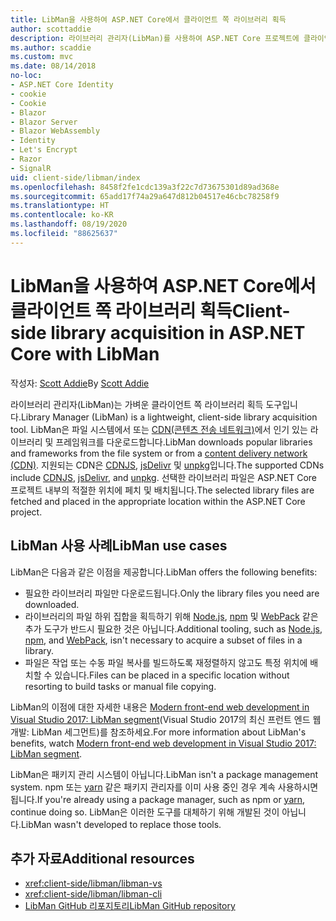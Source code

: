 ```yaml
---
title: LibMan을 사용하여 ASP.NET Core에서 클라이언트 쪽 라이브러리 획득
author: scottaddie
description: 라이브러리 관리자(LibMan)를 사용하여 ASP.NET Core 프로젝트에 클라이언트 쪽 라이브러리 자산을 설치하는 방법을 알아봅니다.
ms.author: scaddie
ms.custom: mvc
ms.date: 08/14/2018
no-loc:
- ASP.NET Core Identity
- cookie
- Cookie
- Blazor
- Blazor Server
- Blazor WebAssembly
- Identity
- Let's Encrypt
- Razor
- SignalR
uid: client-side/libman/index
ms.openlocfilehash: 8458f2fe1cdc139a3f22c7d73675301d89ad368e
ms.sourcegitcommit: 65add17f74a29a647d812b04517e46cbc78258f9
ms.translationtype: HT
ms.contentlocale: ko-KR
ms.lasthandoff: 08/19/2020
ms.locfileid: "88625637"
---
```

# <a name="client-side-library-acquisition-in-aspnet-core-with-libman"></a><span data-ttu-id="716d4-103">LibMan을 사용하여 ASP.NET Core에서 클라이언트 쪽 라이브러리 획득</span><span class="sxs-lookup"><span data-stu-id="716d4-103">Client-side library acquisition in ASP.NET Core with LibMan</span></span>

<span data-ttu-id="716d4-104">작성자: [Scott Addie](https://twitter.com/Scott_Addie)</span><span class="sxs-lookup"><span data-stu-id="716d4-104">By [Scott Addie](https://twitter.com/Scott_Addie)</span></span>

<span data-ttu-id="716d4-105">라이브러리 관리자(LibMan)는 가벼운 클라이언트 쪽 라이브러리 획득 도구입니다.</span><span class="sxs-lookup"><span data-stu-id="716d4-105">Library Manager (LibMan) is a lightweight, client-side library acquisition tool.</span></span> <span data-ttu-id="716d4-106">LibMan은 파일 시스템에서 또는 [CDN(콘텐츠 전송 네트워크)](https://wikipedia.org/wiki/Content_delivery_network)에서 인기 있는 라이브러리 및 프레임워크를 다운로드합니다.</span><span class="sxs-lookup"><span data-stu-id="716d4-106">LibMan downloads popular libraries and frameworks from the file system or from a [content delivery network (CDN)](https://wikipedia.org/wiki/Content_delivery_network).</span></span> <span data-ttu-id="716d4-107">지원되는 CDN은 [CDNJS](https://cdnjs.com/), [jsDelivr](https://www.jsdelivr.com/) 및 [unpkg](https://unpkg.com/#/)입니다.</span><span class="sxs-lookup"><span data-stu-id="716d4-107">The supported CDNs include [CDNJS](https://cdnjs.com/), [jsDelivr](https://www.jsdelivr.com/), and [unpkg](https://unpkg.com/#/).</span></span> <span data-ttu-id="716d4-108">선택한 라이브러리 파일은 ASP.NET Core 프로젝트 내부의 적절한 위치에 페치 및 배치됩니다.</span><span class="sxs-lookup"><span data-stu-id="716d4-108">The selected library files are fetched and placed in the appropriate location within the ASP.NET Core project.</span></span>

## <a name="libman-use-cases"></a><span data-ttu-id="716d4-109">LibMan 사용 사례</span><span class="sxs-lookup"><span data-stu-id="716d4-109">LibMan use cases</span></span>

<span data-ttu-id="716d4-110">LibMan은 다음과 같은 이점을 제공합니다.</span><span class="sxs-lookup"><span data-stu-id="716d4-110">LibMan offers the following benefits:</span></span>

* <span data-ttu-id="716d4-111">필요한 라이브러리 파일만 다운로드됩니다.</span><span class="sxs-lookup"><span data-stu-id="716d4-111">Only the library files you need are downloaded.</span></span>
* <span data-ttu-id="716d4-112">라이브러리의 파일 하위 집합을 획득하기 위해 [Node.js](https://nodejs.org), [npm](https://www.npmjs.com) 및 [WebPack](https://webpack.js.org) 같은 추가 도구가 반드시 필요한 것은 아닙니다.</span><span class="sxs-lookup"><span data-stu-id="716d4-112">Additional tooling, such as [Node.js](https://nodejs.org), [npm](https://www.npmjs.com), and [WebPack](https://webpack.js.org), isn't necessary to acquire a subset of files in a library.</span></span>
* <span data-ttu-id="716d4-113">파일은 작업 또는 수동 파일 복사를 빌드하도록 재정렬하지 않고도 특정 위치에 배치할 수 있습니다.</span><span class="sxs-lookup"><span data-stu-id="716d4-113">Files can be placed in a specific location without resorting to build tasks or manual file copying.</span></span>

<span data-ttu-id="716d4-114">LibMan의 이점에 대한 자세한 내용은 [Modern front-end web development in Visual Studio 2017: LibMan segment](https://channel9.msdn.com/Events/Build/2017/B8073#time=43m34s)(Visual Studio 2017의 최신 프런트 엔드 웹 개발: LibMan 세그먼트)를 참조하세요.</span><span class="sxs-lookup"><span data-stu-id="716d4-114">For more information about LibMan's benefits, watch [Modern front-end web development in Visual Studio 2017: LibMan segment](https://channel9.msdn.com/Events/Build/2017/B8073#time=43m34s).</span></span>

<span data-ttu-id="716d4-115">LibMan은 패키지 관리 시스템이 아닙니다.</span><span class="sxs-lookup"><span data-stu-id="716d4-115">LibMan isn't a package management system.</span></span> <span data-ttu-id="716d4-116">npm 또는 [yarn](https://yarnpkg.com) 같은 패키지 관리자를 이미 사용 중인 경우 계속 사용하시면 됩니다.</span><span class="sxs-lookup"><span data-stu-id="716d4-116">If you're already using a package manager, such as npm or [yarn](https://yarnpkg.com), continue doing so.</span></span> <span data-ttu-id="716d4-117">LibMan은 이러한 도구를 대체하기 위해 개발된 것이 아닙니다.</span><span class="sxs-lookup"><span data-stu-id="716d4-117">LibMan wasn't developed to replace those tools.</span></span>

## <a name="additional-resources"></a><span data-ttu-id="716d4-118">추가 자료</span><span class="sxs-lookup"><span data-stu-id="716d4-118">Additional resources</span></span>

* <xref:client-side/libman/libman-vs>
* <xref:client-side/libman/libman-cli>
* [<span data-ttu-id="716d4-119">LibMan GitHub 리포지토리</span><span class="sxs-lookup"><span data-stu-id="716d4-119">LibMan GitHub repository</span></span>](https://github.com/aspnet/LibraryManager)
